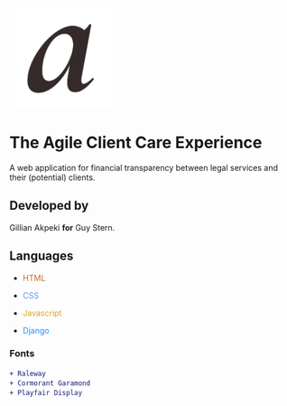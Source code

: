 <img src="https://raw.githubusercontent.com/akpekig/the-acce/main/home/static/home/logo.png" alt="The Agile Client Care Experience Logo" width="180">

# The Agile Client Care Experience

A web application for financial transparency between legal services and their (potential) clients.
## Developed by

Gillian Akpeki **for** Guy Stern.

## Languages

- <span style="color:Chocolate">HTML</span>

- <span style="color:CornflowerBlue">CSS</span>

- <span style="color:GoldenRod">Javascript</span>

- <span style="color:DodgerBlue">Django</span>

### Fonts

```diff
+ Raleway
+ Cormorant Garamond
+ Playfair Display
```
